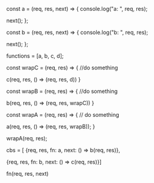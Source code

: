 const a = (req, res, next) => {
console.log("a: ", req, res);

next();
};

const b = (req, res, next) => {
console.log("b: ", req, res);

next();
};

functions = [a, b, c, d];

const wrapC = (req, res) => {
//do something

c(req, res, () => (req, res, d))
}

const wrapB = (req, res) => {
//do something

b(req, res, () => (req, res, wrapC))
}

const wrapA = (req, res) => {
// do something

a(req, res, () => (req, res, wrapB));
}

wrapA(req, res);





cbs = [
{req, res, fn: a, next: () => b(req, res)},

{req, res, fn: b, next: () => c(req, res)}]

fn(req, res, next)


